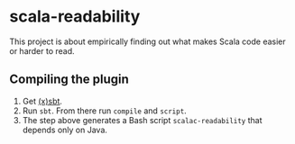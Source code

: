 scala-readability
=================

This project is about empirically finding out what makes Scala code easier or
harder to read.

Compiling the plugin
--------------------

1. Get [(x)sbt](https://github.com/harrah/xsbt).
2. Run `sbt`. From there run `compile` and `script`.
3. The step above generates a Bash script `scalac-readability` that depends only on Java.
